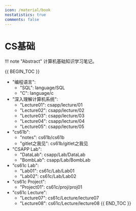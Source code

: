 ```yaml
---
icon: /material/book
nostatistics: true
comments: false
---
```


# CS基础

!!! note "Abstract"
    计算机基础知识学习笔记。

{{ BEGIN_TOC }}
- "编程语言": 
    - "SQL": language/SQL
    - "C": language/c
- "深入理解计算机系统":
    - "Lecture01": csapp/lecture/01
    - "Lecture02": csapp/lecture/02
    - "Lecture03": csapp/lecture/03
    - "Lecture04": csapp/lecture/04
    - "Lecture05": csapp/lecture/05
- "cs61b":
    - "notes": cs61b/cs61b
    - "gitlet之我见": cs61b/gitlet之我见
- "CSAPP Lab":
    - "DataLab": csapp/Lab/DataLab
    - "BombLab": csapp/Lab/BombLab
- "cs61c Lab":
    - "Lab01": cs61c/Lab/Lab01
    - "Lab02": cs61c/Lab/Lab02
- "cs61c Project":
    - "Project01": cs61c/proj/proj01
- "cs61c Lecture":
    - "Lecture07": cs61c/Lecture/lecture07
    - "Lecture08": cs61c/Lecture/lecture08
{{ END_TOC }}
